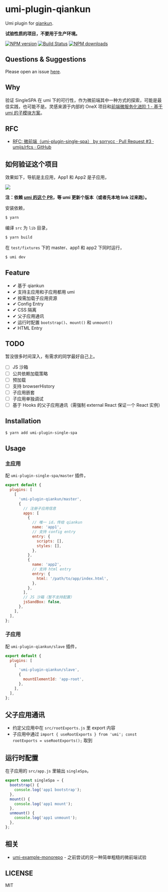 # umi-plugin-qiankun

Umi plugin for [qiankun](https://github.com/umijs/qiankun).

**试验性质的项目，不要用于生产环境。**

[![NPM version](https://img.shields.io/npm/v/umi-plugin-qiankun.svg?style=flat)](https://npmjs.org/package/umi-plugin-qiankun)
[![Build Status](https://img.shields.io/travis/umijs/umi-plugin-qiankun.svg?style=flat)](https://travis-ci.org/umijs/umi-plugin-qiankun)
[![NPM downloads](http://img.shields.io/npm/dm/umi-plugin-qiankun.svg?style=flat)](https://npmjs.org/package/umi-plugin-qiankun)

## Questions & Suggestions

Please open an issue [here](https://github.com/umijs/umi/issues?q=is%3Aissue+is%3Aopen+sort%3Aupdated-desc).

## Why

验证 SingleSPA 在 umi 下的可行性，作为微前端其中一种方式的探索，可能是最佳实践，也可能不是。灵感来源于内部的 OneX 项目和[前端微服务化进阶 1 - 基于 umi 的子模块方案](https://alili.tech/archive/9xuojm75d2a/)。

## RFC

- [RFC: 微前端（umi-plugin-single-spa） by sorrycc · Pull Request #3 · umijs/rfcs · GitHub](https://github.com/umijs/rfcs/pull/3)

## 如何验证这个项目

效果如下，导航是主应用，App1 和 App2 是子应用，

![](https://cdn.nlark.com/yuque/0/2019/gif/86025/1556528226619-df48c9c3-a5ec-4796-b23d-78f12b46fb68.gif)

**注：依赖 [umi 的这个 PR](https://github.com/umijs/umi/pull/2340)，等 umi 更新个版本（或者先本地 link 过来跑）。**

安装依赖，

```bash
$ yarn
```

编译 `src` 为 `lib` 目录，

```bash
$ yarn build
```

在 `test/fixtures` 下的 master、app1 和 app2 下同时运行，

```bash
$ umi dev
```

## Feature

- ✔︎ 基于 qiankun
- ✔︎ 支持主应用和子应用都用 umi
- ✔︎ 按需加载子应用资源
- ✔︎ Config Entry
- ✔︎ CSS 隔离
- ✔︎ 父子应用通讯
- ✔︎ 运行时配置 `bootstrap()`、`mount()` 和 `unmount()`
- ✔︎ HTML Entry

## TODO

暂没很多时间深入，有需求的同学最好自己上。

- [ ] JS 沙箱
- [ ] 公共依赖加载策略
- [ ] 预加载
- [ ] 支持 browserHistory
- [ ] 子应用嵌套
- [ ] 子应用单独调试
- [ ] 基于 Hooks 的父子应用通讯（需强制 external React 保证一个 React 实例）

## Installation

```bash
$ yarn add umi-plugin-single-spa
```

## Usage

### 主应用

配 `umi-plugin-single-spa/master` 插件，

```js
export default {
  plugins: [
    [
      'umi-plugin-qiankun/master',
      {
        // 注册子应用信息
        apps: [
          {
            // 唯一 id，传给 qiankun
            name: 'app1',
            // 支持 config entry
            entry: {
              scripts: [],
              styles: [],
            },
          },
          {
            name: 'app2',
            // 支持 html entry
            entry: {
              html: '/path/to/app/index.html',
            },
          },
        ],
        // JS 沙箱（暂不支持配置）
        jsSandBox: false,
      },
    ],
  ],
};
```

### 子应用

配 `umi-plugin-qiankun/slave` 插件，

```js
export default {
  plugins: [
    [
      'umi-plugin-qiankun/slave',
      {
        mountElementId: 'app-root',
      },
    ],
  ],
};
```

## 父子应用通讯

- 约定父应用中在 `src/rootExports.js` 里 export 内容
- 子应用中通过 `import { useRootExports } from 'umi'; const rootExports = useRootExports();` 取到

## 运行时配置

在子应用的 `src/app.js` 里输出 `singleSpa`，

```js
export const singleSpa = {
  bootstrap() {
    console.log('app1 bootstrap');
  },
  mount() {
    console.log('app1 mount');
  },
  unmount() {
    console.log('app1 unmount');
  },
};
```

## 相关

- [umi-example-monorepo](https://github.com/umijs/umi-example-monorepo) - 之前尝试的另一种简单粗糙的微前端试验

## LICENSE

MIT

